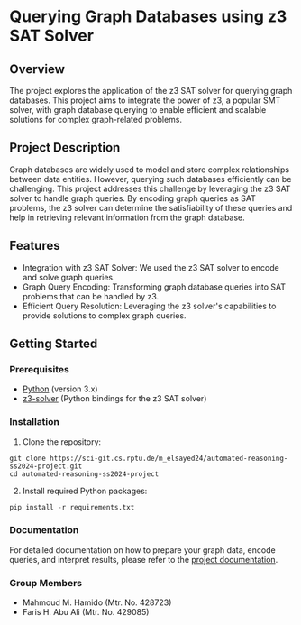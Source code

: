 # Querying Graph Databases using z3 SAT Solver

## Overview
The project explores the application of the z3 SAT solver for querying graph databases. This project aims to integrate the power of z3, a popular SMT solver, with graph database querying to enable efficient and scalable solutions for complex graph-related problems.

## Project Description
Graph databases are widely used to model and store complex relationships between data entities. However, querying such databases efficiently can be challenging. This project addresses this challenge by leveraging the z3 SAT solver to handle graph queries. By encoding graph queries as SAT problems, the z3 solver can determine the satisfiability of these queries and help in retrieving relevant information from the graph database.

## Features
- Integration with z3 SAT Solver: We used the z3 SAT solver to encode and solve graph queries.
- Graph Query Encoding: Transforming graph database queries into SAT problems that can be handled by z3.
- Efficient Query Resolution: Leveraging the z3 solver's capabilities to provide solutions to complex graph queries.

## Getting Started
### Prerequisites
- [Python](https://www.python.org/) (version 3.x)
- [z3-solver](https://pypi.org/project/z3-solver/) (Python bindings for the z3 SAT solver)

### Installation
1. Clone the repository:
```git
git clone https://sci-git.cs.rptu.de/m_elsayed24/automated-reasoning-ss2024-project.git
cd automated-reasoning-ss2024-project
```
2. Install required Python packages:
```python
pip install -r requirements.txt
```

### Documentation
For detailed documentation on how to prepare your graph data, encode queries, and interpret results, please refer to the [project documentation](https://sci-git.cs.rptu.de/m_elsayed24/automated-reasoning-ss2024-project/-/blob/main/project.pdf).

### Group Members
- Mahmoud M. Hamido (Mtr. No. 428723)
- Faris H. Abu Ali (Mtr. No. 429085)


